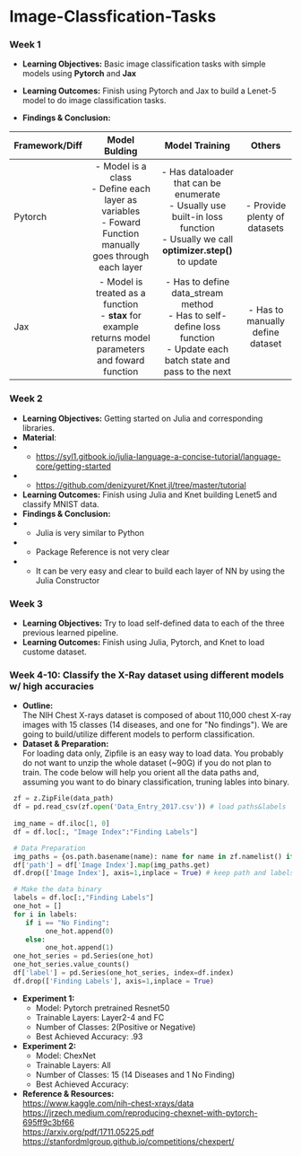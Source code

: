 # Image-Classfication-Tasks


### **Week 1**
- **Learning Objectives:** Basic image classification tasks with simple models using **Pytorch** and **Jax**
- **Learning Outcomes:** Finish using Pytorch and Jax to build a Lenet-5 model to do image classification tasks.

- **Findings & Conclusion:**

| Framework/Diff     | Model Bulding     | Model Training     | Others |
| ---------- | :-----------:  | :-----------: | :-----------: |
| Pytorch    | - Model is a class <br> - Define each layer as variables  <br> - Foward Function manually goes through each layer   | - Has dataloader that can be enumerate <br> - Usually use built-in loss function <br>  - Usually we call **optimizer.step()** to update   | - Provide plenty of datasets |
| Jax    | - Model is treated as a function <br> - **stax** for example returns model parameters and foward function     | - Has to define data_stream method <br>   - Has to self-define loss function <br> - Update each batch state and pass to the next   | - Has to manually define dataset |


### **Week 2**
- **Learning Objectives:** Getting started on Julia and corresponding libraries.
- **Material**: 
- - https://syl1.gitbook.io/julia-language-a-concise-tutorial/language-core/getting-started
- - https://github.com/denizyuret/Knet.jl/tree/master/tutorial
- **Learning Outcomes:** Finish using Julia and Knet building Lenet5 and classify MNIST data.
- **Findings & Conclusion:**
- - Julia is very similar to Python
- - Package Reference is not very clear
- - It can be very easy and clear to build each layer of NN by using the Julia Constructor

### **Week 3**
- **Learning Objectives:** Try to load self-defined data to each of the three previous learned pipeline.
- **Learning Outcomes:** Finish using Julia, Pytorch, and Knet to load custome dataset.

### **Week 4-10: Classify the X-Ray dataset using different models w/ high accuracies**
- **Outline:** 
<br />The NIH Chest X-rays dataset is composed of about 110,000 chest X-ray images with 15 classes (14 diseases, and one for "No findings"). We are going to build/utilize different models to perform classification.
- **Dataset & Preparation:**
<br />For loading data only, Zipfile is an easy way to load data. You probably do not want to unzip the whole dataset (~90G) if you do not plan to train.
The code below will help you orient all the data paths and, assuming you want to do binary classification, truning lables into binary.
```python
 zf = z.ZipFile(data_path) 
 df = pd.read_csv(zf.open('Data_Entry_2017.csv')) # load paths&labels
 
 img_name = df.iloc[1, 0]
 df = df.loc[:, "Image Index":"Finding Labels"]

 # Data Preparation
 img_paths = {os.path.basename(name): name for name in zf.namelist() if name.endswith('.png')}
 df['path'] = df['Image Index'].map(img_paths.get)
 df.drop(['Image Index'], axis=1,inplace = True) # keep path and labels only

 # Make the data binary
 labels = df.loc[:,"Finding Labels"]
 one_hot = []
 for i in labels:
    if i == "No Finding":
         one_hot.append(0)
    else:
         one_hot.append(1)
 one_hot_series = pd.Series(one_hot)
 one_hot_series.value_counts()
 df['label'] = pd.Series(one_hot_series, index=df.index)
 df.drop(['Finding Labels'], axis=1,inplace = True)
```
- **Experiment 1:**
  - Model: Pytorch pretrained Resnet50
  - Trainable Layers: Layer2-4 and FC
  - Number of Classes: 2(Positive or Negative)
  - Best Achieved Accuracy: .93
- **Experiment 2:**
  - Model: ChexNet
  - Trainable Layers: All
  - Number of Classes: 15 (14 Diseases and 1 No Finding)
  - Best Achieved Accuracy:
- **Reference & Resources:**
  <br /> https://www.kaggle.com/nih-chest-xrays/data 
  <br /> https://jrzech.medium.com/reproducing-chexnet-with-pytorch-695ff9c3bf66
  <br /> https://arxiv.org/pdf/1711.05225.pdf
  <br /> https://stanfordmlgroup.github.io/competitions/chexpert/
